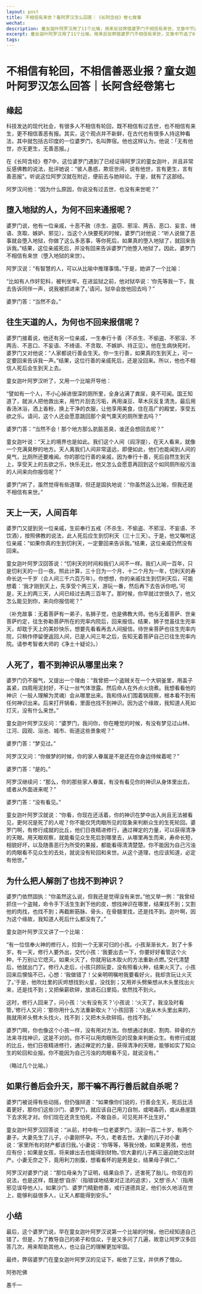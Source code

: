 ```yaml
---
layout: post
title: 不相信有来世？看阿罗汉怎么回答｜《长阿含经》卷七故事
wechat: 
description: 童女迦叶阿罗汉用了11个比喻，用来反驳弊宿婆罗门不相信有来世，文章中节选了6个比喻。
excerpt: 童女迦叶阿罗汉用了11个比喻，用来反驳弊宿婆罗门不相信有来世，文章中节选了6个比喻。
tags:
---
```


# 不相信有轮回，不相信善恶业报？童女迦叶阿罗汉怎么回答｜长阿含经卷第七

## 缘起

科技发达的现代社会，有很多人不相信有轮回，既不相信有过去世，也不相信有来生，更不相信善恶有报。其实，这个观点并不新鲜，在古代也有很多人持这种看法，其中就包括古印度的一位婆罗门，名叫弊宿。他也这样认为，他说：「无有他世，亦无更生，无善恶报。」

在《长阿含经》卷7中，这位婆罗门遇到了已经证得阿罗汉的童女迦叶，并且非常反感佛教的说法，批评她说：“彼人愚惑，欺诳世间，说有他世，言有更生，言有善恶报”。听说这位阿罗汉就在附近，便前去与她辩论。于是，就有了这部经。

阿罗汉问他：“因为什么原因，你说没有过去世、也没有来世呢？”

## 堕入地狱的人，为何不回来通报呢？

婆罗门说，他有一位亲戚，十恶不赦（杀生、盗窃、邪淫、两舌、恶口、妄言、绮语、贪取、嫉妒、邪见），当这个人快要死的时候，婆罗门对他说：“听人说做了恶事就会堕入地狱，你做了这么多恶事，等你死后，如果真的堕入地狱了，就回来告诉我。”结果，这位亲戚死后，并没有回来告诉婆罗门他堕入地狱了。因此，婆罗门不相信有来世（堕入地狱的来世）。

阿罗汉说：“有智慧的人，可以从比喻中推理事情。”于是，她讲了一个比喻：

“比如有人作奸犯科，被判坐牢。在进监狱之前，他对狱卒说：‘你先等我一下，我去告诉同伴一声，说我被抓进来了。’请问，狱卒会放他回去吗？”

婆罗门答：“当然不会。”

## 往生天道的人，为何也不回来报信呢？

婆罗门接着说，他还有另一位亲戚，一生奉行十善（不杀生、不偷盗、不邪淫、不两舌、不恶口、不妄语、不绮语、不贪取、不嫉妒、持正见）。他在生病快死时，婆罗门又对他说：“人家都说行善会生天。你一生行善，如果真的生到天上，可一定要回来告诉我一声。”结果，这位行善的亲戚死后，还是没回来。所以，他也不相信人死后会生到天上去。

童女迦叶阿罗汉听了，又用一个比喻开导他：

“譬如有一个人，不小心掉进很深的厕所里，全身沾满了粪尿，臭不可闻。国王知道了，就派人把他救出来，用竹片刮去污垢，再用澡豆、草木灰反复清洗，最后用香汤沐浴，洒上香粉，换上干净的衣服，让他享用美食，住在高广的殿堂，享受五欲之乐。请问，这个人还会愿意跳回那个臭气熏天的厕所里去吗？”

婆罗门答：“当然不会！那个地方那么肮脏恶臭，谁还会想回去呢？”

童女迦叶说：“天上的境界也是如此。我们这个人间（阎浮提），在天人看来，就像一个充满臭秽的地方。天人离我们人间非常遥远，即便如此，他们也能闻到人间的臭气，比厕所还要难闻。你的那位行善的亲戚，因为奉行十善，死后自然生到天上，享受天上的五欲之乐，快乐无比，他又怎么会愿意再回到这个如同厕所般污浊的人间来向你报信呢？”

婆罗门听了，虽然觉得有些道理，但还是固执地说：“你虽然这么比喻，但我还是不相信有来世。”

## 天上一天，人间百年

婆罗门又提到另一位亲戚，生前奉行五戒（不杀生、不偷盗、不邪淫、不妄语、不饮酒），按照佛教的说法，此人死后应生到忉利天（三十三天）。于是，他又嘱咐这位亲戚：“如果你真的生到忉利天，一定要回来告诉我。”结果，这位亲戚仍然没有回来。

童女迦叶阿罗汉回答说：“忉利天的时间和我们人间不一样。我们人间一百年，只是忉利天的一日一夜。照此计算，三十日为一个月，十二个月为一年，忉利天的寿命长达一千岁（合人间三千六百万年）。你想想，你的亲戚往生到忉利天后，可能想着：‘我才刚到天上，先享受个两三天，游玩一番，然后再下去告诉你吧。’可是，天上的两三天，人间已经过去两三百年了。那时候，你早就过世很久了，他又怎么能见到你，来向你报信呢？”

（补充故事：无着菩萨有一弟子，名狮子觉，也是佛教大师。他与无着菩萨、世亲菩萨约定，往生弥勒菩萨所在的兜率内院后，回来报信。结果，狮子觉虽往生兜率天，却耽于天上的美妙快乐，想要先看看再去人间报信。待世亲菩萨也往生兜率内院，只稍作停留便返回人间，已是人间三年之后，告知无着菩萨自己已往生兜率内院。请参考智者大师的《净土十疑论》。）

## 人死了，看不到神识从哪里出来？

婆罗门仍不服气，又提出一个理由：“我曾把一个盗贼关在一个大铜釜里，用盖子盖紧，四周用泥封好，不让一丝气体泄露。然后命人在外点火烧煮。我想看看他的神识（一般人理解为灵魂）会从哪里出来。我和侍从们围着锅观察，根本看不到有任何神识出来。后来打开锅看，里面也找不到神识。因为这个缘故，我知道人死如灯灭，没有什么来世。”

童女迦叶阿罗汉反问：“婆罗门，我问你，你在睡觉的时候，有没有梦见过山林、江河、园观、浴池、城市、街道这些景象呢？”

婆罗门答：“梦见过。”

阿罗汉又问：“你做梦的时候，你的家人眷属是不是还在你身边侍候着呢？”

婆罗门答：“是的。”

阿罗汉继续问：“那么，你的那些家人眷属，有没有看见你的神识从身体里出去，或者从外面进来呢？”

婆罗门答：“没有看见。”

童女迦叶阿罗汉就说：“你看，你现在还活着，你的神识在梦中出入尚且无法被看见，更何况是死了的人呢？你不能仅凭肉眼所见的现象来判断众生的生死轮回。婆罗门啊，有修行成就的比丘，他们日夜精进修行，通过禅定的力量，可以获得清净的天眼。用天眼观察，就能看见众生死后到哪里去，从哪里再生而来，寿命长短，相貌好坏，以及随善恶行为所受的果报，都能看得清清楚楚。你不能因为自己污浊的肉眼看不见众生的去处，就说没有轮回和来世。从这个道理，也应该知道，必定有他世。”

## 为什么把人解剖了也找不到神识？

婆罗门依然固执：“你虽然这么说，但我还是觉得没有来世。”他又举一例：“我曾经抓住一个盗贼，命令手下活生生剥下他的皮，想找神识在哪里，结果找不到；又割他的肉找，也找不到；再截断筋脉、骨头，在骨髓里找，还是找不到。迦叶啊，因为这个缘故，我知道人死后什么都没有了。”

童女迦叶阿罗汉又讲了一个比喻：

“有一位信奉火神的修行人，捡到一个无家可归的小孩。小孩渐渐长大，到了十多岁。有一天，修行人要外出，交代小孩：‘我要出去一下，你要好好看管这个火种，千万别让它熄灭。如果火灭了，你就用钻木取火的方法重新点燃。’交代清楚后，他就出门了。修行人走后，小孩只顾玩耍，没有照看火种，结果火灭了。小孩回来后懊恼不已，心想：‘我做错了！父亲明明嘱咐我要看好火，我却贪玩让火灭了。’于是，他吹灶里的灰烬想找到火星，没找到；又用斧头劈柴想从木头里找出火来，还是找不到；又把柴薪砍碎，放进石臼里捣，依然找不到火。

这时，修行人回来了，问小孩：‘火有没有灭？’小孩说：‘火灭了，我没及时看管。’修行人又问：‘那你用什么方法重新取火？’小孩回答：‘火是从木头里出来的，我就用斧头劈木头找火，找不到；又把木头砍碎捣，也找不到。’

婆罗门啊，你也像这个小孩一样，没有用对方法。你想通过剥皮、割肉、碎骨的方法来寻找神识，这是不对的。你不可以用肉眼所见的现象来判断众生。有修行成就的比丘，他们日夜精进修行，通过禅定的力量，获得清净的天眼，能够如实了知众生的轮回和业报。你不能因为自己污浊的肉眼看不见，就说没有。”

（略过几个比喻。）

## 如果行善后会升天，那干嘛不再行善后就自杀呢？

婆罗门被说得有些动摇，但仍强辩道：“如果像你们说的，行善会生天，死后比活着更好，那你们这些沙门、婆罗门，就应该自己用刀自刎，或喝毒药，或从悬崖跳下去求死才对。你们现在还贪生怕死，不敢自杀，可见死并不比生好。”

童女迦叶阿罗汉回答说：“从前，村中有一位老婆罗门，活到一百二十岁，有两个妻子。大妻先生了儿子，小妻刚怀孕。不久，老者去世。大妻的儿子对小妻说：‘家里所有的财产都该归我。’小妻说：‘你等等，等我分娩，如果是男孩，他也应有份；如果是女孩，将来嫁出去也能得到财物。’但大妻的儿子再三逼迫她交出财产。小妻无奈之下，竟用利刀剖腹，想看看怀的是男是女，结果母子俱亡。”

阿罗汉对婆罗门说：“那位母亲为了证明，结果自杀了，还害死了胎儿。你现在的说法，也是这样，既是想‘自杀’（指错误地结束对正法的追求），又想‘杀人’（指用邪见误导他人）。如果沙门、婆罗门精勤修善，戒行道德具足，他们长久地活在世上，能够利益很多人，让天人都能得到安乐。”

## 小结

最后，这个婆罗门说，早在童女迦叶阿罗汉说第一个比喻的时候，他已经知道自己错了。但是，为了教导自己的弟子和信众，于是又多问了几遍，故意让阿罗汉多回答几次，用来帮助其他人，也让自己的理解更加牢固。

最终，弊宿婆罗门在童女迦叶阿罗汉的见证下，皈依了三宝，并供养了僧众。

阿弥陀佛

愚千一
